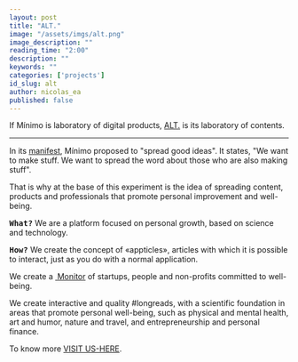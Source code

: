 ```yaml
---
layout: post
title: "ALT."
image: "/assets/imgs/alt.png"
image_description: ""
reading_time: "2:00"
description: ""
keywords: ""
categories: ['projects']
id_slug: alt
author: nicolas_ea
published: false
---
```


If Mínimo is laboratory of digital products, [ALT.](Https://alt.minimo.io) is its laboratory
of contents.

<hr>

In its [manifest](https://minimo.io/en/manifest/), Mínimo proposed to "spread good ideas".
It states, "We want to make stuff. We want to spread the word about those who are also making stuff".

That is why at the base of this experiment is the idea of spreading content, products and professionals that promote personal improvement and well-being.

<strong style="font-family: monospace;">What?</strong> We are a platform focused on personal growth, based on science and technology.

<strong style="font-family: monospace;">How?</strong> We create the concept of «appticles», articles with which it is possible to interact, just as you do with a normal application.

We create a <a title="Startup monitor" hreflang="es" href="https://alt.minimo.io/monitor/"><i class="fas fa-barcode"></i>&nbsp;Monitor</a> of startups, people and non-profits committed to well-being.

We create interactive and quality #longreads, with a scientific foundation in areas that promote personal well-being, such as physical and mental health, art and humor, nature and travel, and entrepreneurship and personal finance.

To know more <a href="https://alt.minimo.io/nosotros/" hreflang="es" class="card-link"> <i class="fas fa-external-link-alt"></i>VISIT US-HERE</a>.

<!--

## Index

* <a href="#the-idea">The idea</a>
* <a href="#the-business-model">The business model</a>
* <a href="#the-roadmap">The roadmap</a>

<br>

## The idea



At the base of the experiment is the idea of spreading content and products that promote personal improvement and well-being. ALT. therefore, has two arms of the same body or central idea.

<u>ON THE ONE HAND</u>, vaguely inspired by <a href="https://www.producthunt.com/" target="_blank" rel="nofollow">Product Hunt</a> we intend to create a Startups Monitor and products that seek to change for the better some part of reality. Cataloging both <a href="https://en.wikipedia.org/wiki/B_Lab" target="_blank">B Companies</a>, social enterprises, or simply products that seek to solve specific problems, not based on ideological prejudices, but based on optimizing the search for the best possible solutions.

<u>ON THE OTHER HAND</u> we develop quality content whose concerns overlap with those solutions.
To achieve this we explore and investigate themes that meet the following conditions:

1. That search volumes and competition determine a positive impact potential of our effort.
2. That these concerns or questions have points of contact with the products or services cataloged in the Monitor, so that the whole thing allows us to match the problems to their solutions. And exploring the business potential that this means, make ALT. be sustainable.

In addition, content development has conditions of quality and style.

* We avoid disposable content. Instead, we are driven by the logic of [#longreads](https://twitter.com/search?q=%23longreads). Of generating quality content that keeps relevant over time.

* We place special emphasis on the care of aesthetics (based on Mínimo's the principles), as on the care of the quality of the content itself, with a good previous work in research and involvement with the issues.

* We avoid [intrusive advertising](https://minimo.io/en/2019/8/). We especially avoid "display" advertising, in the form of banners, popups, etc. That is why we created a [theme for Wordpress](https://minimo.io/2019/10-alt-wordpress-theme/) specially for the project, one with absolute focus on the content and released with a GPL v2 license.

<br>

## The business model

In general, the whole business model revolves around experimenting with the following challenge:

1. Investigate and find audiences looking for solutions to specific problems.
2. Generate quality content to satisfy and add value to those audiences.
3. Match those audiences and their problems with quality solutions from our Startups Monitor.

As said ALT. intends to match problems with quality solutions, focused on the niches of well-being, entrepreneurship and their associated lifestyles.

<br>

To continue with the analogy, the two arms of the body of the idea have different business potentials.

* <u>THE STARTUPS MONITOR</u>. It is the side that revolves around products reviews that are in tune with the themes of the core content. The business potential can be found in affiliate links, promoted or featured products, top picks, content marketing, beta-tester recruitment, presence and exposure in the newsletter or podcast, "sponsors" of the podcast, and in general services targeted to meet the needs of the startups or the developers that carry out the cataloged products. There are endless spin-offs and possibilities for content reuse, such as a podcast or monthly video-cast with interviews with the creators, video rankings, the creation of a Founders Club where investors can network with creators, etc.; providing the insight of ALT. regarding the needs of our audience. The general reference for this part of ALT. is the startup Product Hunt.

* <u>THE MAGAZINE</u>. The main purpose of the magazine is to generate audiences through on high quality content, and to match part of those audiences to the solutions of the Startups Monitor. The selection of content categories and themes will require a lot of experimentation. The original idea is not to make direct reviews of the products in the magazine (this is to be done in the Monitor, with a different logic), but to generate content based on topics related to them. For example, in the mega-post on "Anxiety disorders" there are different guided meditation solutions to mention, such as Headspace, Calm or Insight Timer, or to promote in case there is such option. In the case of promotional content, there is the possibility to promote local meditation centers or teachers.

<br>

## The roadmap

The above justifies the word "content". Now why a "laboratory"?

The obvious answer is that generating the kind of quality content we want is expensive. And generating a sustainable project based on that type of content can only be sustained with a logic of experimentation, measurement and course correction.

ALT. is implemented within minimo.io, since conceptually it is an extension of its [objectives and principles](https://minimo.io/en/manifest/).

The implementation of the idea with its business model will be carried out in stages.

* <u>VALIDATION STAGE</u>. The objective of this stage is to define if the idea has a business potential, with the minimal development possible, and regardless of profits. Therefore, there will be a special emphasis on testing ALT.'s potential to generate an audience and in the experimentation to create synergies between the two sides of the project.

* <u>DEVELOPMENT STAGE</u>. This stage deepens the development of all tools, with a focus on the Startup Monitor, such as:
  1. Development of the "Monitors" idea (people specialized in finding products, reviewing them, in exchange for a good part of the commission generated).
  2. Automatic distribution tools for entrepreneurs (such as products upload, payment of featured positions, promoted content, presence in podcasts or newsletters, answer to reviews and comments, etc.).
  3. Voting for subscribers.
  4. Special memberships to the magazine and access to premium content.
  5. Peer-reviews.

<br>

<div class="card bg-light mb-3">
  <div class="card-body">
    <h5 class="card-title">Transparency details (validation stage)</h5>
    <div class="card-text">
      Costs&nbsp;&nbsp;&nbsp;&nbsp;&nbsp;&nbsp;&nbsp;: 2500 USD /yr.  
      <br>
      Goal&nbsp;&nbsp;&nbsp;&nbsp;&nbsp;&nbsp;&nbsp;&nbsp;: (validation of the idea)
      <br>
      Balances&nbsp;&nbsp;&nbsp;&nbsp;: -
      <br>
      Progress&nbsp;&nbsp;&nbsp;&nbsp;: 50% (v1.0).
    </div>
    <hr>
    <a href="https://alt.minimo.io" target="_blank" class="card-link"><i class="fas fa-external-link-alt"></i> VISIT</a>
  </div>
</div>  

-->
